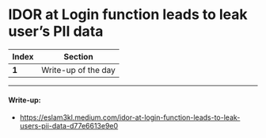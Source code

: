 # IDOR at Login function leads to leak user’s PII data

Index | Section
--- | ---
**1** | Write-up of the day

___


#### Write-up: 

* https://eslam3kl.medium.com/idor-at-login-function-leads-to-leak-users-pii-data-d77e6613e9e0

